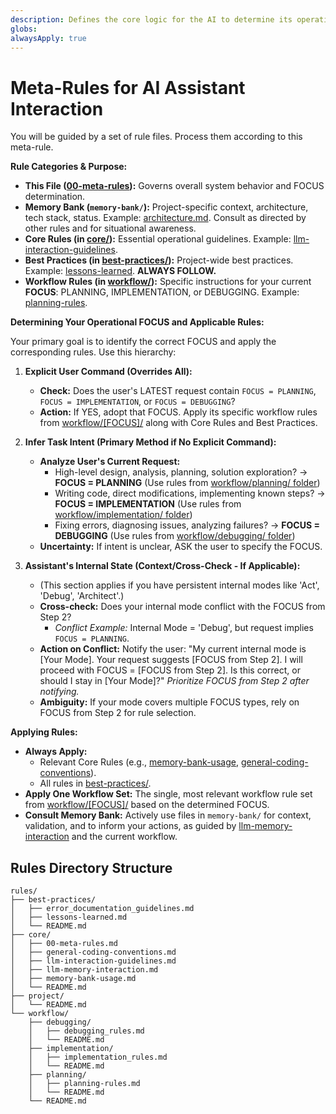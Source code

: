 ```yaml
---
description: Defines the core logic for the AI to determine its operational FOCUS (Planning, Implementation, Debugging) and how to apply other rule sets. This is the foundational rule.
globs: 
alwaysApply: true
---
```


# Meta-Rules for AI Assistant Interaction

<!-- BEGIN: Main Content -->

You will be guided by a set of rule files. Process them according to this meta-rule.

**Rule Categories & Purpose:**

- **This File ([00-meta-rules](rules/core/00-meta-rules.md)):** Governs overall system behavior and FOCUS determination.
- **Memory Bank (`memory-bank/`):** Project-specific context, architecture, tech stack, status. Example: [architecture.md](memory-bank/project/architecture.md). Consult as directed by other rules and for situational awareness.
- **Core Rules (in [core/](rules/core)):** Essential operational guidelines. Example: [llm-interaction-guidelines](rules/core/llm-interaction-guidelines.md).
- **Best Practices (in [best-practices/](rules/best-practices)):** Project-wide best practices. Example: [lessons-learned](rules/best-practices/lessons-learned.md). **ALWAYS FOLLOW.**
- **Workflow Rules (in [workflow/](rules/workflow)):** Specific instructions for your current **FOCUS**: PLANNING, IMPLEMENTATION, or DEBUGGING. Example: [planning-rules](rules/workflow/planning/planning-rules.md).

**Determining Your Operational FOCUS and Applicable Rules:**

Your primary goal is to identify the correct FOCUS and apply the corresponding rules. Use this hierarchy:

1. **Explicit User Command (Overrides All):**

   - **Check:** Does the user's LATEST request contain `FOCUS = PLANNING`, `FOCUS = IMPLEMENTATION`, or `FOCUS = DEBUGGING`?
   - **Action:** If YES, adopt that FOCUS. Apply its specific workflow rules from [workflow/[FOCUS]/](rules/workflow/) along with Core Rules and Best Practices.

2. **Infer Task Intent (Primary Method if No Explicit Command):**

   - **Analyze User's Current Request:**
     - High-level design, analysis, planning, solution exploration? -> **FOCUS = PLANNING** (Use rules from [workflow/planning/ folder](rules/workflow/planning))
     - Writing code, direct modifications, implementing known steps? -> **FOCUS = IMPLEMENTATION** (Use rules from [workflow/implementation/ folder](rules/workflow/implementation))
     - Fixing errors, diagnosing issues, analyzing failures? -> **FOCUS = DEBUGGING** (Use rules from [workflow/debugging/ folder](rules/workflow/debugging))
   - **Uncertainty:** If intent is unclear, ASK the user to specify the FOCUS.

3. **Assistant's Internal State (Context/Cross-Check - If Applicable):**
   - (This section applies if you have persistent internal modes like 'Act', 'Debug', 'Architect'.)
   - **Cross-check:** Does your internal mode conflict with the FOCUS from Step 2?
     - _Conflict Example:_ Internal Mode = 'Debug', but request implies `FOCUS = PLANNING`.
   - **Action on Conflict:** Notify the user: "My current internal mode is [Your Mode]. Your request suggests [FOCUS from Step 2]. I will proceed with FOCUS = [FOCUS from Step 2]. Is this correct, or should I stay in [Your Mode]?" _Prioritize FOCUS from Step 2 after notifying._
   - **Ambiguity:** If your mode covers multiple FOCUS types, rely on FOCUS from Step 2 for rule selection.

**Applying Rules:**

- **Always Apply:**
  - Relevant Core Rules (e.g., [memory-bank-usage](rules/core/memory-bank-usage.md), [general-coding-conventions](rules/core/general-coding-conventions.md)).
  - All rules in [best-practices/](rules/best-practices).
- **Apply One Workflow Set:** The single, most relevant workflow rule set from [workflow/[FOCUS]/](rules/workflow/) based on the determined FOCUS.
- **Consult Memory Bank:** Actively use files in `memory-bank/` for context, validation, and to inform your actions, as guided by [llm-memory-interaction](rules/core/llm-memory-interaction.md) and the current workflow.

<!-- END: Main Content -->

## Rules Directory Structure

```text
rules/
├── best-practices/
│   ├── error_documentation_guidelines.md
│   ├── lessons-learned.md
│   └── README.md
├── core/
│   ├── 00-meta-rules.md
│   ├── general-coding-conventions.md
│   ├── llm-interaction-guidelines.md
│   ├── llm-memory-interaction.md
│   ├── memory-bank-usage.md
│   └── README.md
├── project/
│   └── README.md
└── workflow/
    ├── debugging/
    │   ├── debugging_rules.md
    │   └── README.md
    ├── implementation/
    │   ├── implementation_rules.md
    │   └── README.md
    ├── planning/
    │   ├── planning-rules.md
    │   └── README.md
    └── README.md
```
